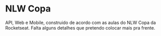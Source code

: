 # NLW Copa

API, Web e Mobile, construido de acordo com as aulas do NLW Copa da Rocketseat.
Falta alguns detalhes que pretendo colocar mais pra frente.